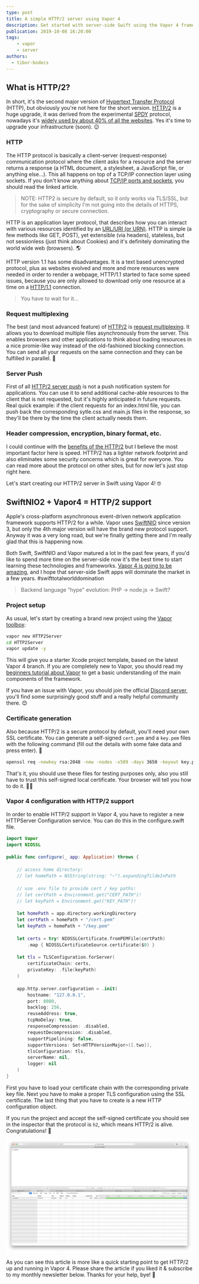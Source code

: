 ```yaml
---
type: post
title: A simple HTTP/2 server using Vapor 4
description: Get started with server-side Swift using the Vapor 4 framework. Learn how to build a really simple HTTP/2 backend server.
publication: 2019-10-08 16:20:00
tags: 
    - vapor
    - server
authors:
  - tibor-bodecs
---
```


## What is HTTP/2?

In short, it's the second major version of [Hypertext Transfer Protocol](https://en.wikipedia.org/wiki/Hypertext_Transfer_Protocol) (HTTP), but obviously you're not here for the short version. [HTTP/2](https://en.wikipedia.org/wiki/HTTP/2) is a huge upgrade, it was derived from the experimental [SPDY](https://en.wikipedia.org/wiki/SPDY) protocol, nowadays it's [widely used by about 40% of all the websites](https://w3techs.com/technologies/details/ce-http2/all/all). Yes it's time to upgrade your infrastructure (soon). 😉

### HTTP

The HTTP protocol is basically a client-server (request-response) communication protocol where the client asks for a resource and the server returns a response (a HTML document, a stylesheet, a JavaScript file, or anything else...). This all happens on top of a TCP/IP connection layer using sockets. If you don't know anything about [TCP/IP ports and sockets](http://www.steves-internet-guide.com/tcpip-ports-sockets/), you should read the linked article.

> NOTE: HTTP2 is secure by default, so it only works via TLS/SSL, but for the sake of simplicity I'm not going into the details of HTTPS, cryptography or secure connection.

HTTP is an application layer protocol, that describes how you can interact with various resources identified by an [URL/URI (or URN)](https://prateekvjoshi.com/2014/02/22/url-vs-uri-vs-urn/). HTTP is simple (a few methods like GET, POST), yet extensible (via headers), stateless, but not sessionless (just think about Cookies) and it's definitely dominating the world wide web (browsers). 🌎

HTTP version 1.1 has some disadvantages. It is a text based unencrypted protocol, plus as websites evolved and more and more resources were needed in order to render a webpage, HTTP/1.1 started to face some speed issues, because you are only allowed to download only one resource at a time on a [HTTP/1.1](https://medium.com/@factoryhr/http-2-the-difference-between-http-1-1-benefits-and-how-to-use-it-38094fa0e95b) connection.

> You have to wait for it...

### Request multiplexing

The best (and most advanced feature) of [HTTP/2](https://developers.google.com/web/fundamentals/performance/http2) is [request multiplexing](https://stackoverflow.com/questions/36517829/what-does-multiplexing-mean-in-http-2). It allows you to download multiple files asynchronously from the server. This enables browsers and other applications to think about loading resources in a nice promie-like way instead of the old-fashioned blocking connection. You can send all your requests on the same connection and they can be fulfilled in parallel. 🚀

### Server Push

First of all [HTTP/2 server push](https://www.smashingmagazine.com/2017/04/guide-http2-server-push/) is not a push notification system for applications. You can use it to send additional cache-able resources to the client that is not requested, but it's highly anticipated in future requests. Real quick example: if the client requests for an index.html file, you can push back the corresponding sytle.css and main.js files in the response, so they'll be there by the time the client actually needs them.

### Header compression, encryption, binary format, etc.

I could continue with the [benefits of the HTTP/2](https://medium.com/@jacobtan/understanding-http-2-and-its-caveats-1e8200519c4c) but I believe the most important factor here is speed. HTTP/2 has a lighter network footprint and also eliminates some security concerns which is great for everyone. You can read more about the protocol on other sites, but for now let's just stop right here.

Let's start creating our HTTP/2 server in Swift using Vapor 4! 🤓

## SwiftNIO2 + Vapor4 = HTTP/2 support

Apple's cross-platform asynchronous event-driven network application framework supports HTTP/2 for a while. Vapor uses [SwiftNIO](https://github.com/apple/swift-nio) since version 3, but only the 4th major version will have the brand new protocol support. Anyway it was a very long road, but we're finally getting there and I'm really glad that this is happening now.

Both Swift, SwiftNIO and Vapor matured a lot in the past few years, if you'd like to spend more time on the server-side now it's the best time to start learning these technologies and frameworks. [Vapor 4 is going to be amazing](https://theswiftdev.com/2019/08/26/whats-new-in-vapor-4/), and I hope that server-side Swift apps will dominate the market in a few years. #swifttotalworlddomination

> Backend language "hype" evolution: PHP -> node.js -> Swift?

### Project setup

As usual, let's start by creating a brand new project using the [Vapor toolbox](https://docs.vapor.codes/4.0/):

```sh
vapor new HTTP2Server
cd HTTP2Server
vapor update -y
```

This will give you a starter Xcode project template, based on the latest Vapor 4 branch. If you are completely new to Vapor, you should read my [beginners tutorial about Vapor](https://theswiftdev.com/beginners-guide-to-server-side-swift-using-vapor-4/) to get a basic understanding of the main components of the framework.

If you have an issue with Vapor, you should join the official [Discord server](https://discord.gg/BnXmVGA), you'll find some surprisingly good stuff and a really helpful community there. 😊

### Certificate generation

Also because HTTP/2 is a secure protocol by default, you'll need your own SSL certificate. You can generate a self-signed `cert.pem` and a `key.pem` files with the following command (fill out the details with some fake data and press enter). 🔐

```sh
openssl req -newkey rsa:2048 -new -nodes -x509 -days 3650 -keyout key.pem -out cert.pem
```

That's it, you should use these files for testing purposes only, also you still have to trust this self-signed local certificate. Your browser will tell you how to do it. 🤷‍♂️

### Vapor 4 configuration with HTTP/2 support

In order to enable HTTP/2 support in Vapor 4, you have to register a new HTTPServer Configuration service. You can do this in the configure.swift file.

```swift
import Vapor
import NIOSSL

public func configure(_ app: Application) throws {

    // access home directory:
    // let homePath = NSString(string: "~").expandingTildeInPath

    // use .env file to provide cert / key paths:
    // let certPath = Environment.get("CERT_PATH")!
    // let keyPath = Environment.get("KEY_PATH")!

    let homePath = app.directory.workingDirectory
    let certPath = homePath + "/cert.pem"
    let keyPath = homePath + "/key.pem"

    let certs = try! NIOSSLCertificate.fromPEMFile(certPath)
        .map { NIOSSLCertificateSource.certificate($0) }

    let tls = TLSConfiguration.forServer(
        certificateChain: certs, 
        privateKey: .file(keyPath)
    )

    app.http.server.configuration = .init(
        hostname: "127.0.0.1",
        port: 8080,
        backlog: 256,
        reuseAddress: true,
        tcpNoDelay: true,
        responseCompression: .disabled,
        requestDecompression: .disabled,
        supportPipelining: false,
        supportVersions: Set<HTTPVersionMajor>([.two]),
        tlsConfiguration: tls,
        serverName: nil,
        logger: nil
    )
}
```

First you have to load your certificate chain with the corresponding private key file. Next you have to make a proper TLS configuration using the SSL certificate. The last thing that you have to create is a new HTTP configuration object.

If you run the project and accept the self-signed certificate you should see in the inspector that the protocol is `h2`, which means HTTP/2 is alive. Congratulations! 🎉

![Vapor HTTP/2 response](./assets/vapor-http-2-response.jpg)

As you can see this article is more like a quick starting point to get HTTP/2 up and running in Vapor 4. Please share the article if you liked it & subscribe to my monthly newsletter below. Thanks for your help, bye! 🙏
